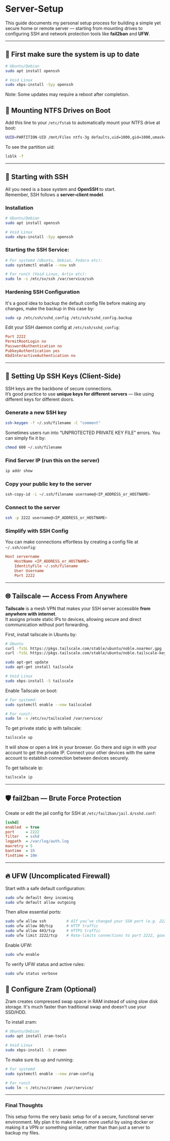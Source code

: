 # Server-Setup

This guide documents my personal setup process for building a simple yet secure home or remote server — starting from mounting drives to configuring SSH and network protection tools like **fail2ban** and **UFW**.

---

## 🔄 First make sure the system is up to date
```bash
# Ubuntu/Debian
sudo apt install openssh

# Void Linux
sudo xbps-install -Syy openssh
```

Note: Some updates may require a reboot after completion.

## 📂 Mounting NTFS Drives on Boot

Add this line to your `/etc/fstab` to automatically mount your NTFS drive at boot:

```bash
UUID=PARTITION-UID /mnt/Files ntfs-3g defaults,uid=1000,gid=1000,umask=022 0 0
```

To see the partition uid:
``` bash
lsblk -f
```
---

## 🔐 Starting with SSH

All you need is a base system and **OpenSSH** to start.  
Remember, SSH follows a **server–client model**.

### Installation

```bash
# Ubuntu/Debian
sudo apt install openssh

# Void Linux
sudo xbps-install -Syy openssh
```

### Starting the SSH Service:
```bash
# For systemd (Ubuntu, Debian, Fedora etc):
sudo systemctl enable --now ssh

# For runit (Void Linux, Artix etc):
sudo ln -s /etc/sv/ssh /var/service/ssh
```

### Hardening SSH Configuration

It's a good idea to backup the default config file before making any changes, make the backup in this case by:
```bash
sudo cp /etc/ssh/sshd_config /etc/ssh/sshd_config.backup
```

Edit your SSH daemon config at `/etc/ssh/sshd_config`:

```ini
Port 2222
PermitRootLogin no
PasswordAuthentication no
PubkeyAuthentication yes
KbdInteractiveAuthentication no
```

---

## 🧩 Setting Up SSH Keys (Client-Side)

SSH keys are the backbone of secure connections.  
It’s good practice to use **unique keys for different servers** — like using different keys for different doors.

### Generate a new SSH key
```bash
ssh-keygen -f ~/.ssh/filename -C "comment"
```
Sometimes users run into “UNPROTECTED PRIVATE KEY FILE” errors. You can simply fix it by:
```bash
chmod 600 ~/.ssh/filename
```

### Find Server IP (run this on the server)
```bash
ip addr show
```

### Copy your public key to the server
```bash
ssh-copy-id -i ~/.ssh/filename username@<IP_ADDRESS_or_HOSTNAME>
```

### Connect to the server
```bash
ssh -p 2222 username@<IP_ADDRESS_or_HOSTNAME>
```

### Simplify with SSH Config

You can make connections effortless by creating a config file at `~/.ssh/config`:

```ini
Host servername
    HostName <IP_ADDRESS_or_HOSTNAME>
    IdentityFile ~/.ssh/filename
    User Username
    Port 2222
```

---

## 🌐 Tailscale — Access From Anywhere

**Tailscale** is a mesh VPN that makes your SSH server accessible **from anywhere with internet**.  
It assigns private static IPs to devices, allowing secure and direct communication without port forwarding.

First, install tailscale in Ubuntu by: 
```bash
# Ubuntu
curl -fsSL https://pkgs.tailscale.com/stable/ubuntu/noble.noarmor.gpg | sudo tee /usr/share/keyrings/tailscale-archive-keyring.gpg >/dev/null
curl -fsSL https://pkgs.tailscale.com/stable/ubuntu/noble.tailscale-keyring.list | sudo tee /etc/apt/sources.list.d/tailscale.list

sudo apt-get update
sudo apt-get install tailscale

# Void Linux
sudo xbps-install -S tailscale
```

Enable Tailscale on boot:
```bash
# For systemd:
sudo systemctl enable --now tailscaled

# For runit:
sudo ln -s /etc/sv/tailscaled /var/service/
```

To get private static ip with tailscale:
```bash
tailscale up
```
It will show or open a link in your browser. Go there and sign in with your account to get the private IP. Connect your other devices with the same account to establish connection between devices securely.

To get tailscale ip:
```bash
tailscale ip
```

---

## 🛡️ fail2ban — Brute Force Protection

Create or edit the jail config for SSH at `/etc/fail2ban/jail.d/sshd.conf`:

```ini
[sshd]
enabled  = true
port     = 2222
filter   = sshd
logpath  = /var/log/auth.log
maxretry = 5
bantime  = 1h
findtime = 10m
```

---

## 🔥 UFW (Uncomplicated Firewall)

Start with a safe default configuration:

```bash
sudo ufw default deny incoming
sudo ufw default allow outgoing
```

Then allow essential ports:

```bash
sudo ufw allow ssh         # AIf you’ve changed your SSH port (e.g. 2222), you don’t need to allow port 22.
sudo ufw allow 80/tcp      # HTTP traffic
sudo ufw allow 443/tcp     # HTTPS traffic
sudo ufw limit 2222/tcp    # Rate-limits connections to port 2222, good to prevent bruteforce attacks
```

Enable UFW:
```bash
sudo ufw enable
```

To verify UFW status and active rules:
```bash
sudo ufw status verbose
```

## 💾 Configure Zram (Optional)
Zram creates compressed swap space in RAM instead of using slow disk storage. It's much faster than traditional swap and doesn't use your SSD/HDD.

To install zram:
```bash
# Ubuntu/Debian
sudo apt install zram-tools

# Void Linux
sudo xbps-install -S zramen
```

To make sure its up and running:
```bash
# For systemd
sudo systemctl enable --now zram-config

# For runit
sudo ln -s /etc/sv/zramen /var/service/
```

---

### Final Thoughts

This setup forms the very basic setup for of a secure, functional server environment. My plan it to make it even more useful by using docker or making it a VPN or something similar, rather than than just a server to backup my files.
